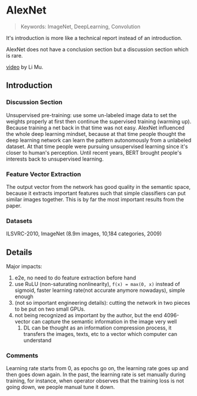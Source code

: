 # AlexNet

> Keywords: ImageNet, DeepLearning, Convolution

It's introduction is more like a technical report instead of an introduction.

AlexNet does not have a conclusion section but a discussion section which is rare.

[video](https://www.youtube.com/watch?v=wYmlILPsLlY&list=PLFXJ6jwg0qW-7UM8iUTj3qKqdhbQULP5I&index=2) by Li Mu.

## Introduction

### Discussion Section

Unsupervised pre-training: use some un-labeled image data to set the weights properly at first then continue the supervised training (warming up). Because training a net back in that time was not easy.
AlexNet influenced the whole deep learning mindset, because at that time people thought the deep learning network can learn the pattern autonomously from a unlabeled dataset. At that time people were pursuing unsupervised learning since it's closer to human's perception.
Until recent years, BERT brought people's interests back to unsupervised learning.

### Feature Vector Extraction

The output vector from the network has good quality in the semantic space, because it extracts important features such that simple classifiers can put similar images together. This is by far the most important results from the paper.

### Datasets

ILSVRC-2010, ImageNet (8.9m images, 10,184 categories, 2009)

## Details

Major impacts:

1. e2e, no need to do feature extraction before hand
2. use RuLU (non-saturating nonlinearity), `f(x) = max(0, x)` instead of sigmoid, faster learning rate(not accurate anymore nowadays), simple enough
3. (not so important engineering details): cutting the network in two pieces to be put on two small GPUs.
4. not being recognized as important by the author, but the end 4096-vector can capture the semantic information in the image very well
   1. DL can be thought as an information compression process, it transfers the images, texts, etc to a vector which computer can understand

### Comments

Learning rate starts from 0, as epochs go on, the learning rate goes up and then goes down again. In the past, the learning rate is set manually during training, for instance, when operator observes that the training loss is not going down, we people manual tune it down.

